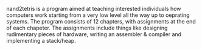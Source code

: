 nand2tetris is a program aimed at teaching interested individuals how computers work starting from a very low level all the way up to oeprating systems.  The program consists of 12 chapters, with assignments at the end of each chapeter.  The assignments include things like designing rudimentary pieces of hardware, writing an assembler & compiler and implementing a stack/heap.
